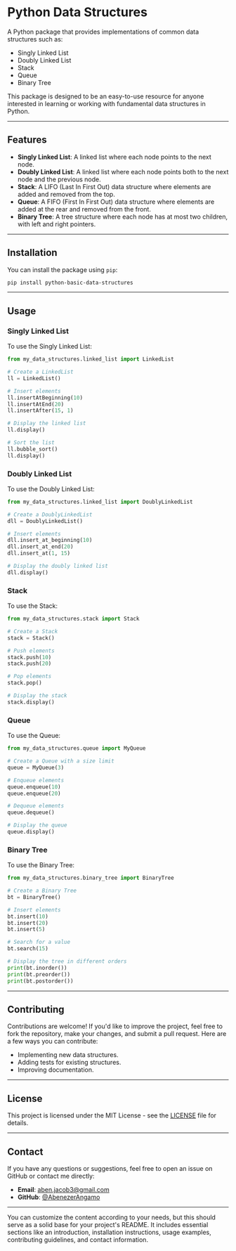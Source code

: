 # Python Data Structures

A Python package that provides implementations of common data structures such as:

- Singly Linked List
- Doubly Linked List
- Stack
- Queue
- Binary Tree

This package is designed to be an easy-to-use resource for anyone interested in learning or working with fundamental data structures in Python.

---

## Features

- **Singly Linked List**: A linked list where each node points to the next node.
- **Doubly Linked List**: A linked list where each node points both to the next node and the previous node.
- **Stack**: A LIFO (Last In First Out) data structure where elements are added and removed from the top.
- **Queue**: A FIFO (First In First Out) data structure where elements are added at the rear and removed from the front.
- **Binary Tree**: A tree structure where each node has at most two children, with left and right pointers.

---

## Installation

You can install the package using `pip`:

```bash
pip install python-basic-data-structures
```

---

## Usage

### Singly Linked List

To use the Singly Linked List:

```python
from my_data_structures.linked_list import LinkedList

# Create a LinkedList
ll = LinkedList()

# Insert elements
ll.insertAtBeginning(10)
ll.insertAtEnd(20)
ll.insertAfter(15, 1)

# Display the linked list
ll.display()

# Sort the list
ll.bubble_sort()
ll.display()
```

### Doubly Linked List

To use the Doubly Linked List:

```python
from my_data_structures.linked_list import DoublyLinkedList

# Create a DoublyLinkedList
dll = DoublyLinkedList()

# Insert elements
dll.insert_at_beginning(10)
dll.insert_at_end(20)
dll.insert_at(1, 15)

# Display the doubly linked list
dll.display()
```

### Stack

To use the Stack:

```python
from my_data_structures.stack import Stack

# Create a Stack
stack = Stack()

# Push elements
stack.push(10)
stack.push(20)

# Pop elements
stack.pop()

# Display the stack
stack.display()
```

### Queue

To use the Queue:

```python
from my_data_structures.queue import MyQueue

# Create a Queue with a size limit
queue = MyQueue(3)

# Enqueue elements
queue.enqueue(10)
queue.enqueue(20)

# Dequeue elements
queue.dequeue()

# Display the queue
queue.display()
```

### Binary Tree

To use the Binary Tree:

```python
from my_data_structures.binary_tree import BinaryTree

# Create a Binary Tree
bt = BinaryTree()

# Insert elements
bt.insert(10)
bt.insert(20)
bt.insert(5)

# Search for a value
bt.search(15)

# Display the tree in different orders
print(bt.inorder())
print(bt.preorder())
print(bt.postorder())
```

---

## Contributing

Contributions are welcome! If you'd like to improve the project, feel free to fork the repository, make your changes, and submit a pull request. Here are a few ways you can contribute:

- Implementing new data structures.
- Adding tests for existing structures.
- Improving documentation.

---

## License

This project is licensed under the MIT License - see the [LICENSE](LICENSE) file for details.

---

## Contact

If you have any questions or suggestions, feel free to open an issue on GitHub or contact me directly:

- **Email**: aben.jacob3@gmail.com
- **GitHub**: [@AbenezerAngamo](https://github.com/your-username)

---

You can customize the content according to your needs, but this should serve as a solid base for your project's README. It includes essential sections like an introduction, installation instructions, usage examples, contributing guidelines, and contact information.